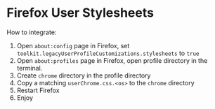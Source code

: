 Firefox User Stylesheets
========================
How to integrate:
1. Open `about:config` page in Firefox, set `toolkit.legacyUserProfileCustomizations.stylesheets` to `true`
2. Open `about:profiles` page in Firefox, open profile directory in the terminal.
3. Create `chrome` directory in the profile directory
4. Copy a matching `userChrome.css.<os>` to the `chrome` directory
5. Restart Firefox
6. Enjoy
